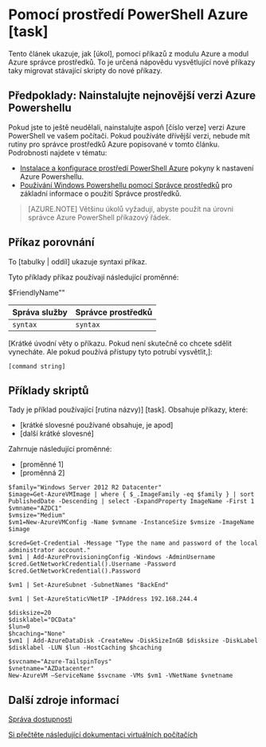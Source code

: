 <!--save a copy of this file to your local repo. It's important that you follow the naming conventions by starting with the service name, and use lowercase only for the file name. See "file-names-and-locations.md" under the "contributor-guide" folder in your repo.

Info to help you use the template are enclosed in the Markdown comments using the caret, hyphen, dash syntax. Delete these from your file.

Text not wrapped in comment syntax is intended to be used as is, or with updates enclosed in [  ]. Add the info and delete the bracket. 

Pay attention to spacing and indents. They affect formatting. 

--> 

<!--replace this with Properties and Tags sections. These are required sections. See "article-metadata.md" in under the "contributor-guide" folder in your repo. Attributes in each section can be placed on separate lines to make them easier to read and check-->

# <a name="use-azure-powershell-to-task"></a>Pomocí prostředí PowerShell Azure [task]

Tento článek ukazuje, jak [úkol], pomocí příkazů z modulu Azure a modul Azure správce prostředků. To je určená nápovědu vysvětlující nové příkazy taky migrovat stávající skripty do nové příkazy.

## <a name="prerequisite-install-a-recent-version-of-azure-powershell"></a>Předpoklady: Nainstalujte nejnovější verzi Azure Powershellu

Pokud jste to ještě neudělali, nainstalujte aspoň [číslo verze] verzi Azure PowerShell ve vašem počítači. Pokud používáte dřívější verzi, nebude mít rutiny pro správce prostředků Azure popisované v tomto článku. Podrobnosti najdete v tématu:
 
- [Instalace a konfigurace prostředí PowerShell Azure](install-configure-powershell.md) pokyny k nastavení Azure Powershellu.
- [Používání Windows Powershellu pomocí Správce prostředků](powershell-azure-resource-manager.md) pro základní informace o použití Správce prostředků.

> [AZURE.NOTE] Většinu úkolů vyžadují, abyste použít na úrovni správce Azure PowerShell příkazový řádek.

## <a name="command-comparison"></a>Příkaz porovnání

To [tabulky | oddíl] ukazuje syntaxi příkaz.

<!--[optional image - to use an image in this article, add a folder with the same name as the article file name without extension, inside the Media folder of the repo. Use only this folder to store the images. Don't attempt to use a common folder to share images you want to use in more than 1 file.]
Then, use the following syntax to add a reference to the image in your article:
![](./media/name-of-file-without-extension/image-name-no-spaces.png)
-->

<!--if a command string uses variables, define the variables first, using the  following construction. In some cases the variable is straightforward and doesn't need much explanation. But parameters such as location and size can benefit from brief explanation or listing all accepted values:--> 

Tyto příklady příkaz používají následující proměnné:

$FriendlyName"<Describe value>"

<!-- if it makes more sense to present this in a table, use this. Otherwise, delete. The table won't render until it's in Github or published to Sandbox.-->

Správa služby | Správce prostředků
---|----
`syntax` | `syntax`


<!--if it makes more sense to present this one command block after the other instead of a table, use this. Otherwise, delete-->
  
[Krátké úvodní věty o příkazu. Pokud není skutečně co chcete sdělit vynecháte. Ale pokud používá přístupy tyto potrubí vysvětlit,]:

    [command string]

## <a name="script-examples"></a>Příklady skriptů

Tady je příklad používající [rutina názvy)] [task]. Obsahuje příkazy, které:

- [krátké slovesné používané obsahuje, je apod]
- [další krátké slovesné] 

<!--include this statement if it uses variables that weren't introduced earlier-->Zahrnuje následující proměnné:

- [proměnné 1]
- [proměnná 2]

<!--This shows you how a recent example was presented as well as how it was formatted. Preceding each line with one tab or four spaces to format in a code block-->

    $family="Windows Server 2012 R2 Datacenter"
    $image=Get-AzureVMImage | where { $_.ImageFamily -eq $family } | sort PublishedDate -Descending | select -ExpandProperty ImageName -First 1
    $vmname="AZDC1"
    $vmsize="Medium"
    $vm1=New-AzureVMConfig -Name $vmname -InstanceSize $vmsize -ImageName $image
    
    $cred=Get-Credential -Message "Type the name and password of the local administrator account."
    $vm1 | Add-AzureProvisioningConfig -Windows -AdminUsername $cred.GetNetworkCredential().Username -Password $cred.GetNetworkCredential().Password
    
    $vm1 | Set-AzureSubnet -SubnetNames "BackEnd"
    
    $vm1 | Set-AzureStaticVNetIP -IPAddress 192.168.244.4
    
    $disksize=20
    $disklabel="DCData"
    $lun=0
    $hcaching="None"
    $vm1 | Add-AzureDataDisk -CreateNew -DiskSizeInGB $disksize -DiskLabel $disklabel -LUN $lun -HostCaching $hcaching
    
    $svcname="Azure-TailspinToys"
    $vnetname="AZDatacenter"
    New-AzureVM –ServiceName $svcname -VMs $vm1 -VNetName $vnetname


## <a name="additional-resources"></a>Další zdroje informací
<!--At a minimum, include a link back to the migration task list article. Use the formats shown below. See create-links-markdown.md for more info -->
<!--use this format for links to other articles, such as the migration task list. -->
[Správa dostupnosti](virtual-machines-windows-manage-availability.md)

<!--To link to an ACOM page outside the /documentation/ subdomain (such as a pricing page, SLA page or anything else that is not a documentation article), use an absolute URL, but omit the locale:

    [link text](http://azure.microsoft.com/pricing/details/virtual-machines/)-->

<!--use this for URLs outside of ACOM. Be sure to locale, and if you're linking to the Azure library on MSDN, include the '/azure/' part of the URL-->
[Si přečtěte následující dokumentaci virtuálních počítačích](https://msdn.microsoft.com/library/azure/jj156003.aspx)


